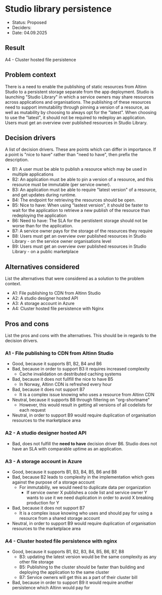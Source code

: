 # Studio library persistence

- Status: Proposed
- Deciders:
- Date: 04.09.2025

## Result

A4 - Cluster hosted file persistence

## Problem context

There is a need to enable the publishing of static resources from Altinn Studio to a persistent storage separate from the app deployment.
Studio is launching "Studio Library" in which a service owners may share resources across applications and organisations. The publishing of these resources need to support immutability through pinning a version of a resource, as well as mutability by choosing to always opt for the "latest".
When choosing to use the "latest", it should not be required to redeploy an application.
Users must get an overview over published resources in Studio Library.

## Decision drivers

A list of decision drivers. These are points which can differ in importance. If a point is "nice to have" rather than
"need to have", then prefix the description.

- B1: A user must be able to publish a resource which may be used in multiple applications
- B2: An application must be able to pin a version of a resource, and this resource must be immutable (per service owner).
- B3: An application must be able to require "latest version" of a resource, and get updates during runtime.
- B4: The endpoint for retrieving the resources should be open.
- B5: Nice to have: When using "lastest version", it should be faster to wait for the application to retrieve a new publish of the resource than redeploying the application
- B6: Need to have: The SLA for the perstistent storage should not be worse than for the application.
- B7: A service owner pays for the storage of the resources they require
- B8: Users must get an overview over published resources in Studio Library - on the service owner organisations level
- B9: Users must get an overview over published resources in Studio Library - on a public marketplace

## Alternatives considered

List the alternatives that were considered as a solution to the problem context.

- A1: File publishing to CDN from Altinn Studio
- A2: A studio designer hosted API
- A3: A storage account in Azure
- A4: Cluster hosted file persistence with Nginx

## Pros and cons

List the pros and cons with the alternatives. This should be in regards to the decision drivers.

### A1 - File publishing to CDN from Altinn Studio

- Good, because it supports B1, B2, B4 and B6
- Bad, because in order to support B3 it requires increased complexity
  - Cache invalidation on destributed caching systems
- Bad, because it does not fullfill the nice to have B5
  - In Norway, Altinn CDN is refreshed every hour
- Bad, because it does not support B7
  - It is a complex issue knowing who uses a resource from Altinn CDN
- Neutral, because it supports B8 through filtering on "org-shortname"
  - However, this would result in getting all versions of all codelists for each request
- Neutral, in order to support B9 would require duplication of organisation resources to the marketplace area

### A2 - A studio designer hosted API

- Bad, does not fulfill the **need to have** decision driver B6. Studio does not have an SLA with comparable uptime as an application.

### A3 - A storage account in Azure

- Good, because it supports B1, B3, B4, B5, B6 and B8
- Bad, because B2 leads to complexity in the implementation which goes against the purpose of a storage account
  - For immutabiliy, we would need to duplicate data per organization
    - If service owner X publishes a code list and service owner Y wants to use it we need duplication in order to avoid X breaking production for Y
- Bad, because it does not support B7
  - It is a complex issue knowing who uses and should pay for using a resource from a shared storage account
- Neutral, in order to support B9 would require duplication of organisation resources to the marketplace area

### A4 - Cluster hosted file persistence with nginx

- Good, because it supports B1, B2, B3, B4, B5, B6, B7, B8
  - B3: updating the latest version would be the same complexity as any other file storage
  - B5: Publishing to the cluster should be faster than building and deploying the application to the same cluster
  - B7: Service owners will get this as a part of their cluster bill
- Bad, because in order to support B9 it would require another persistence which Altinn would pay for
